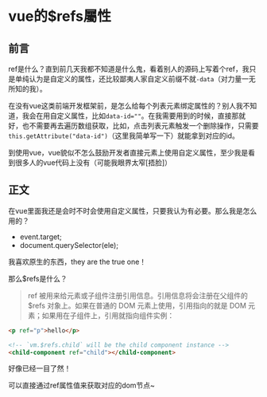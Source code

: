 # vue的$refs屬性

## 前言
ref是什么？直到前几天我都不知道是什么鬼，看着别人的源码上写着个ref，我只是单纯认为是自定义的属性，还比较鄙夷人家自定义前缀不就`-data`（对力量一无所知的我）。

在没有vue这类前端开发框架前，是怎么给每个列表元素绑定属性的？别人我不知道，我会在用自定义属性，比如`data-id=""`。在我需要用到的时候，直接那就好，也不需要再去遍历数组获取，比如，点击列表元素触发一个删除操作，只需要`this.getAttribute("data-id")`（这里我简单写一下）就能拿到对应的id。

到使用vue，vue貌似不怎么鼓励开发者直接元素上使用自定义属性，至少我是看到很多人的vue代码上没有（可能我眼界太窄[捂脸]）

## 正文
在vue里面我还是会时不时会使用自定义属性，只要我认为有必要。那么我是怎么用的？
- event.target;
- document.querySelector(ele);

我喜欢原生的东西，they are the true one！

那么$refs是什么？
>ref 被用来给元素或子组件注册引用信息。引用信息将会注册在父组件的 $refs 对象上。如果在普通的 DOM 元素上使用，引用指向的就是 DOM 元素；如果用在子组件上，引用就指向组件实例：
```html
<p ref="p">hello</p>

<!-- `vm.$refs.child` will be the child component instance -->
<child-component ref="child"></child-component>
```
好像已经一目了然！

可以直接通过ref属性值来获取对应的dom节点~



